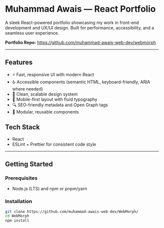 # Muhammad Awais — React Portfolio

A sleek React-powered portfolio showcasing my work in front-end development and UX/UI design. Built for performance, accessibility, and a seamless user experience.

**Portfolio Repo:** https://github.com/muhammad-awais-web-dev/webmorph

---

## Features
- ⚡ Fast, responsive UI with modern React
- ♿ Accessible components (semantic HTML, keyboard-friendly, ARIA where needed)
- 🎨 Clean, scalable design system
- 📱 Mobile-first layout with fluid typography
- 🔍 SEO-friendly metadata and Open Graph tags
- 🧩 Modular, reusable components

## Tech Stack
- React
- ESLint + Prettier for consistent code style

---

## Getting Started

### Prerequisites
- Node.js (LTS) and npm or pnpm/yarn

### Installation
```bash
git clone https://github.com/muhammad-awais-web-dev/WebMorph/
cd WebMorph
npm install
